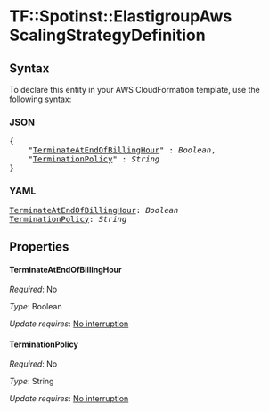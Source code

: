 # TF::Spotinst::ElastigroupAws ScalingStrategyDefinition

## Syntax

To declare this entity in your AWS CloudFormation template, use the following syntax:

### JSON

<pre>
{
    "<a href="#terminateatendofbillinghour" title="TerminateAtEndOfBillingHour">TerminateAtEndOfBillingHour</a>" : <i>Boolean</i>,
    "<a href="#terminationpolicy" title="TerminationPolicy">TerminationPolicy</a>" : <i>String</i>
}
</pre>

### YAML

<pre>
<a href="#terminateatendofbillinghour" title="TerminateAtEndOfBillingHour">TerminateAtEndOfBillingHour</a>: <i>Boolean</i>
<a href="#terminationpolicy" title="TerminationPolicy">TerminationPolicy</a>: <i>String</i>
</pre>

## Properties

#### TerminateAtEndOfBillingHour

_Required_: No

_Type_: Boolean

_Update requires_: [No interruption](https://docs.aws.amazon.com/AWSCloudFormation/latest/UserGuide/using-cfn-updating-stacks-update-behaviors.html#update-no-interrupt)

#### TerminationPolicy

_Required_: No

_Type_: String

_Update requires_: [No interruption](https://docs.aws.amazon.com/AWSCloudFormation/latest/UserGuide/using-cfn-updating-stacks-update-behaviors.html#update-no-interrupt)

